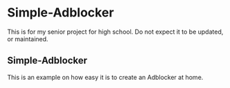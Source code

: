 # Simple-Adblocker
This is for my senior project for high school. Do not expect it to be updated, or maintained. 

## Simple-Adblocker
This is an example on how easy it is to create an Adblocker at home.

